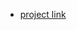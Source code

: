 * [project link](https://drive.google.com/file/d/1vCqWLqJXP0HU6-3zFrBdgnIKO8UNN4Ec/view?usp=drivesdk)

